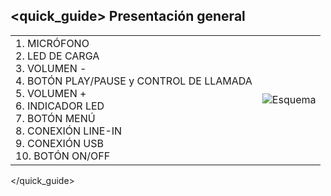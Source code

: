 ## <quick_guide> Presentación general

|  |  |
|:-------|:-------|
|1.	MICRÓFONO <br> 2.	LED DE CARGA<br> 3.	 VOLUMEN - <br> 4. BOTÓN PLAY/PAUSE y CONTROL DE LLAMADA <br> 5.	VOLUMEN +<br> 6. INDICADOR LED <br> 7.	BOTÓN MENÚ <br> 8.	CONEXIÓN LINE-IN<br> 9.	CONEXIÓN USB  <br> 10. BOTÓN ON/OFF|![Esquema](http://static.energysistem.com/images/manuals/39974/53c399a6d769d.jpg)|
</quick_guide>
